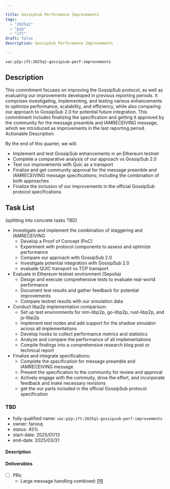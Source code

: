 ```yaml
---

title: GossipSub Performance Improvements
tags:
  - "2025q1"
  - "p2p"
  - "ift"
draft: false
description: GossipSub Performance Improvements

---
```


`vac:p2p:ift:2025q1-gossipsub-perf-improvements`

## Description

This commitment focuses on improving the GossipSub protocol, as well as evaluating our improvements developed in previous reporting periods.
It comprises investigating, implementing, and testing various enhancements to optimize performance, scalability, and efficiency, while also comparing our approach to GossipSub 2.0 for potential future integration. This commitment includes finalizing the specification and getting it approved by the community for the message preamble and IAMRECEIVING message, which we introduced as improvements in the last reporting period. Actionable Description:

By the end of this quarter, we will:

*  Implement and test GossipSub enhancements in an Ethereum testnet
*  Complete a comparative analysis of our approach vs GossipSub 2.0
*  Test our improvements with Quic as a transport
*  Finalize and get community approval for the message preamble and IAMRECEIVING message specifications; including the combination of both approaches
*  Finalize the inclusion of our improvements in the official GossipSub protocol specifications

## Task List

(splitting into concrete tasks TBD)

* Investigate and implement the combination of staggering and IAMRECEIVING
  - Develop a Proof of Concept (PoC)
  - Experiment with protocol components to assess and optimize performance
  - Compare our approach with GossipSub 2.0
  - Investigate potential integration with GossipSub 2.0
  - evaluate QUIC transport vs TCP transport
* Evaluate in Ethereum testnet environment (Sepolia)
  - Design and execute comprehensive tests to evaluate real-world performance
  - Document test results and gather feedback for potential improvements
  - Compare testnet results with our simulation data
* Conduct libp2p implementation comparison:
  - Set up test environments for nim-libp2p, go-libp2p, rust-libp2p, and js-libp2p
  - Implement test nodes and add support for the shadow simulator across all implementations
  - Develop hooks to collect performance metrics and statistics
  - Analyze and compare the performance of all implementations
  - Compile findings into a comprehensive research blog post or technical report
* Finalize and integrate specifications:
  - Complete the specification for message preamble and IAMRECEIVING message
  - Present the specification to the community for review and approval
  - Actively engage with the commuity, drive the effort, and incorporate feedback and make necessary revisions
  - get the our parts included in the official GossipSub protocol specification

### TBD

* fully qualified name: `vac:p2p:ift:2025q1-gossipsub-perf-improvements`
* owner: farooq
* status: 45%
* start-date: 2025/01/13
* end-date: 2025/03/31

#### Description

#### Deliverables
- [ ] PRs:
  - Large message handling combined: [PR](https://github.com/vacp2p/nim-libp2p/pull/1234)